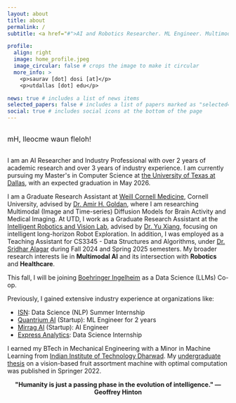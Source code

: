 ```yaml
---
layout: about
title: about
permalink: /
subtitle: <a href="#">AI and Robotics Researcher. ML Engineer. Multimodal AI.</a>

profile:
  align: right
  image: home_profile.jpeg
  image_circular: false # crops the image to make it circular
  more_info: >
    <p>saurav [dot] dosi [at]</p>
    <p>utdallas [dot] edu</p>

news: true # includes a list of news items
selected_papers: false # includes a list of papers marked as "selected={true}"
social: true # includes social icons at the bottom of the page
---
```

<div class="hero" id="hero">
  <p id="scrambledText">mH, lleocme waun fleloh!</p>
</div>

I am an AI Researcher and Industry Professional with over 2 years of academic research and over 3 years of industry experience. I am currently pursuing my Master's in Computer Science at [the University of Texas at Dallas](https://engineering.utdallas.edu/), 
with an expected graduation in May 2026.

I am a Graduate Research Assistant at [Weill Cornell Medicine](https://weill.cornell.edu/), Cornell University, advised by [Dr. Amir H. Goldan](https://you.stonybrook.edu/goldan/), where I am researching Multimodal (Image and Time-series) Diffusion Models for Brain Activity and Medical Imaging.
At UTD, I work as a Graduate Research Assistant at the [Intelligent Robotics and Vision Lab](https://labs.utdallas.edu/irvl/), advised by [Dr. Yu Xiang](https://yuxng.github.io/), focusing on intelligent long-horizon Robot Exploration. 
In addition, I was employed as a Teaching Assistant for CS3345 - Data Structures and Algorithms, under [Dr. Sridhar Alagar](https://profiles.utdallas.edu/sridhar) during Fall 2024 and Spring 2025 semesters.
My broader research interests lie in **Multimodal AI** and its intersection with **Robotics** and **Healthcare**.

This fall, I will be joining [Boehringer Ingelheim](https://www.boehringer-ingelheim.com/) as a Data Science (LLMs) Co-op.

Previously, I gained extensive industry experience at organizations like:

- [ISN](https://www.isnetworld.com/en/): Data Science (NLP) Summer Internship
- [Quantrium AI](https://www.quantrium.ai/) (Startup): ML Engineer for 2 years
- [Mirrag AI](https://mirrag.in/) (Startup): AI Engineer
- [Express Analytics](https://www.expressanalytics.com/): Data Science Internship

I earned my BTech in Mechanical Engineering with a Minor in Machine Learning from [Indian Institute of Technology Dharwad](https://www.iitdh.ac.in/). 
My [undergraduate thesis](https://link.springer.com/chapter/10.1007/978-3-031-05767-0_2) on a vision-based fruit assortment machine with optimal computation was published in Springer 2022.

<div style="font-size: 1em; font-weight: bold; text-align: center; margin-bottom: 60px;">
"Humanity is just a passing phase in the evolution of intelligence." — Geoffrey Hinton
</div>

<style>
    #scrambledText {
  font-size: 1.0rem; /* Normal text size */
  cursor: pointer;
  color: var(--global-text-color); /* Default text color */
  transition: color 0.3s ease-in-out;
  white-space: nowrap; /* Prevent line breaks */
  overflow: hidden; /* Hides extra text during the animation */
  visibility: visible !important; /* Ensure the text is always visible */
  display: inline-block; /* Ensure it's displayed properly */
  word-wrap: break-word; /* Allow breaking long words if needed */
    }
    
      #scrambledText:hover {
      color: var(--global-hover-color); /* Text color on hover */
    }
</style>

<script>
  document.addEventListener("DOMContentLoaded", () => {
    const scrambledTextElement = document.getElementById("scrambledText");
    const unscrambledText = "Hi, welcome fellow human!";
    const scrambledText = scrambledTextElement.textContent;

    let isUnscrambled = false;

    scrambledTextElement.addEventListener("click", () => {
      if (isUnscrambled) return; 

      isUnscrambled = true; 
      const duration = 2000; 
      const interval = 50; 
      let progress = 0;

      const animateUnscramble = setInterval(() => {
        progress += interval;
        const percentage = progress / duration;
        const revealLength = Math.floor(percentage * unscrambledText.length);

        // Gradually replace scrambled text with correct letters
        scrambledTextElement.textContent =
          unscrambledText.slice(0, revealLength) +
          scrambledText.slice(revealLength);

        if (progress >= duration) {
          clearInterval(animateUnscramble); 
          scrambledTextElement.textContent = unscrambledText; 
          scrambledTextElement.style.cursor = "default"; 
        }
      }, interval);
    });
  });
</script>